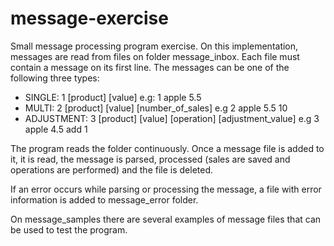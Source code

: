 # message-exercise

Small message processing program exercise. On this implementation, messages are read from files on folder message_inbox.
Each file must contain a message on its first line. The messages can be one of the following three types:

 - SINGLE:     1 [product] [value] e.g: 1 apple 5.5
 - MULTI:      2 [product] [value] [number_of_sales] e.g 2 apple 5.5 10
 - ADJUSTMENT: 3 [product] [value] [operation] [adjustment_value] e.g 3 apple 4.5 add 1

 The program reads the folder continuously. Once a message file is added to it, it is read, the message is parsed,
 processed (sales are saved and operations are performed) and the file is deleted.

 If an error occurs while parsing or processing the message, a file with error information is added to message_error folder.

 On message_samples there are several examples of message files that can be used to test the program.
